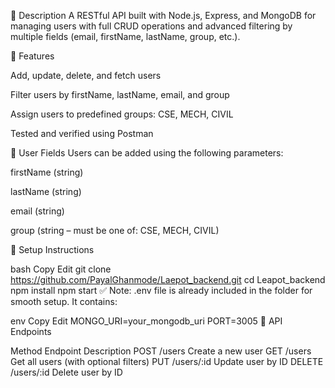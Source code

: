 📘 Description
A RESTful API built with Node.js, Express, and MongoDB for managing users with full CRUD operations and advanced filtering by multiple fields (email, firstName, lastName, group, etc.).

🚀 Features

Add, update, delete, and fetch users

Filter users by firstName, lastName, email, and group

Assign users to predefined groups: CSE, MECH, CIVIL

Tested and verified using Postman

🧾 User Fields
Users can be added using the following parameters:

firstName (string)

lastName (string)

email (string)

group (string – must be one of: CSE, MECH, CIVIL)

🔧 Setup Instructions

bash
Copy
Edit
git clone https://github.com/PayalGhanmode/Laepot_backend.git
cd Leapot_backend
npm install
npm start
✅ Note: .env file is already included in the folder for smooth setup. It contains:

env
Copy
Edit
MONGO_URI=your_mongodb_uri
PORT=3005
📮 API Endpoints

Method	Endpoint	Description
POST	/users	Create a new user
GET	/users	Get all users (with optional filters)
PUT	/users/:id	Update user by ID
DELETE	/users/:id	Delete user by ID
